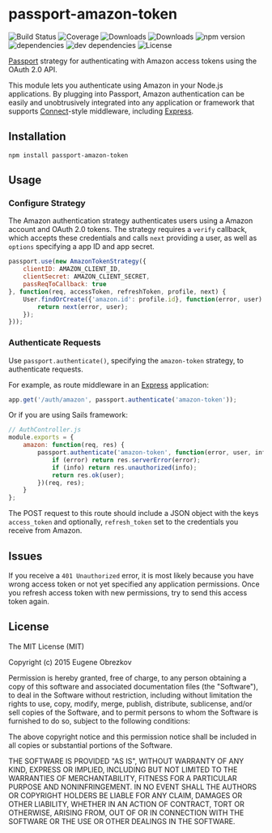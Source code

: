 # passport-amazon-token

![Build Status](https://img.shields.io/travis/ghaiklor/passport-amazon-token.svg)
![Coverage](https://img.shields.io/coveralls/ghaiklor/passport-amazon-token.svg)
![Downloads](https://img.shields.io/npm/dm/passport-amazon-token.svg)
![Downloads](https://img.shields.io/npm/dt/passport-amazon-token.svg)
![npm version](https://img.shields.io/npm/v/passport-amazon-token.svg)
![dependencies](https://img.shields.io/david/ghaiklor/passport-amazon-token.svg)
![dev dependencies](https://img.shields.io/david/dev/ghaiklor/passport-amazon-token.svg)
![License](https://img.shields.io/npm/l/passport-amazon-token.svg)

[Passport](http://passportjs.org/) strategy for authenticating with Amazon access tokens using the OAuth 2.0 API.

This module lets you authenticate using Amazon in your Node.js applications.
By plugging into Passport, Amazon authentication can be easily and unobtrusively integrated into any application or framework that supports [Connect](http://www.senchalabs.org/connect/)-style middleware, including [Express](http://expressjs.com/).

## Installation

```shell
npm install passport-amazon-token
```

## Usage

### Configure Strategy

The Amazon authentication strategy authenticates users using a Amazon account and OAuth 2.0 tokens.
The strategy requires a `verify` callback, which accepts these credentials and calls `next` providing a user, as well as `options` specifying a app ID and app secret.

```javascript
passport.use(new AmazonTokenStrategy({
    clientID: AMAZON_CLIENT_ID,
    clientSecret: AMAZON_CLIENT_SECRET,
    passReqToCallback: true
}, function(req, accessToken, refreshToken, profile, next) {
    User.findOrCreate({'amazon.id': profile.id}, function(error, user) {
        return next(error, user);
    });
}));
```

### Authenticate Requests

Use `passport.authenticate()`, specifying the `amazon-token` strategy, to authenticate requests.

For example, as route middleware in an [Express](http://expressjs.com/) application:

```javascript
app.get('/auth/amazon', passport.authenticate('amazon-token'));
```

Or if you are using Sails framework:

```javascript
// AuthController.js
module.exports = {
    amazon: function(req, res) {
        passport.authenticate('amazon-token', function(error, user, info) {
            if (error) return res.serverError(error);
            if (info) return res.unauthorized(info);
            return res.ok(user);
        })(req, res);
    }
};
```

The POST request to this route should include a JSON object with the keys `access_token` and optionally, `refresh_token` set to the credentials you receive from Amazon.

## Issues

If you receive a `401 Unauthorized` error, it is most likely because you have wrong access token or not yet specified any application permissions.
Once you refresh access token with new permissions, try to send this access token again.

## License

The MIT License (MIT)

Copyright (c) 2015 Eugene Obrezkov

Permission is hereby granted, free of charge, to any person obtaining a copy
of this software and associated documentation files (the "Software"), to deal
in the Software without restriction, including without limitation the rights
to use, copy, modify, merge, publish, distribute, sublicense, and/or sell
copies of the Software, and to permit persons to whom the Software is
furnished to do so, subject to the following conditions:

The above copyright notice and this permission notice shall be included in all
copies or substantial portions of the Software.

THE SOFTWARE IS PROVIDED "AS IS", WITHOUT WARRANTY OF ANY KIND, EXPRESS OR
IMPLIED, INCLUDING BUT NOT LIMITED TO THE WARRANTIES OF MERCHANTABILITY,
FITNESS FOR A PARTICULAR PURPOSE AND NONINFRINGEMENT. IN NO EVENT SHALL THE
AUTHORS OR COPYRIGHT HOLDERS BE LIABLE FOR ANY CLAIM, DAMAGES OR OTHER
LIABILITY, WHETHER IN AN ACTION OF CONTRACT, TORT OR OTHERWISE, ARISING FROM,
OUT OF OR IN CONNECTION WITH THE SOFTWARE OR THE USE OR OTHER DEALINGS IN THE
SOFTWARE.
